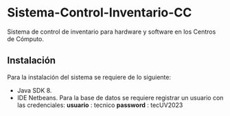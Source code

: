 # Sistema-Control-Inventario-CC
Sistema de control de inventario para hardware y software en los Centros de Cómputo.

## Instalación
Para la instalación del sistema se requiere de lo siguiente:
- Java SDK 8.
- IDE Netbeans.
Para la base de datos se requiere registrar un usuario con las credenciales:
**usuario** : tecnico
**password** : tecUV2023 
